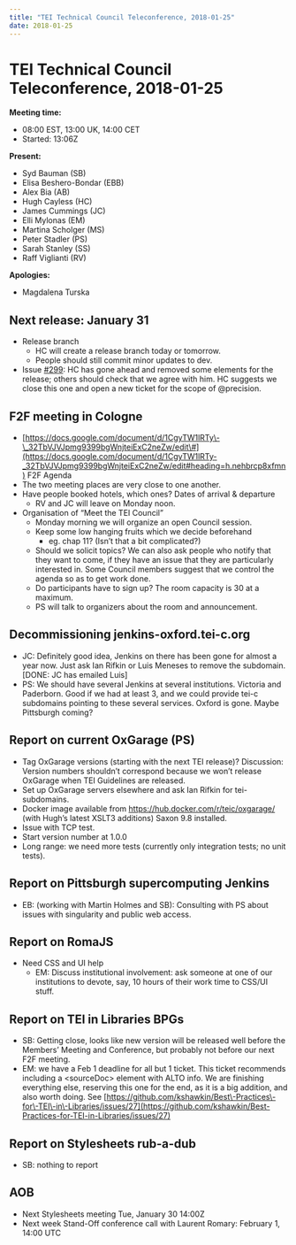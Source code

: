 ```yaml
---
title: "TEI Technical Council Teleconference, 2018-01-25"
date: 2018-01-25
---
```

# TEI Technical Council Teleconference, 2018-01-25
**Meeting time:**


* 08:00 EST, 13:00 UK, 14:00 CET
* Started: 13:06Z


**Present:**
* Syd Bauman (SB)
* Elisa Beshero\-Bondar (EBB)
* Alex Bia (AB)
* Hugh Cayless (HC)
* James Cummings (JC)
* Elli Mylonas (EM)
* Martina Scholger (MS)
* Peter Stadler (PS)
* Sarah Stanley (SS)
* Raff Viglianti (RV)


**Apologies:**
* Magdalena Turska


Next release: January 31
------------------------


* Release branch
	+ HC will create a release branch today or tomorrow.
	+ People should still commit minor updates to dev.
* Issue [\#299](https://github.com/TEIC/TEI/issues/299): HC has gone ahead and removed some elements for the release; others should check that we agree with him. HC suggests we close this one and open a new ticket for the scope of @precision.


F2F meeting in Cologne
----------------------


* [https://docs.google.com/document/d/1CgyTW1lRTy\-\_32TbVJVJpmg9399bgWnjteiExC2neZw/edit\#](https://docs.google.com/document/d/1CgyTW1lRTy-_32TbVJVJpmg9399bgWnjteiExC2neZw/edit#heading=h.nehbrcp8xfmn) F2F Agenda
* The two meeting places are very close to one another.
* Have people booked hotels, which ones? Dates of arrival \& departure
	+ RV and JC will leave on Monday noon.
* Organisation of “Meet the TEI Council”
	+ Monday morning we will organize an open Council session.
	+ Keep some low hanging fruits which we decide beforehand
		- eg. chap 11? (Isn’t that a bit complicated?)
	+ Should we solicit topics? We can also ask people who notify that they want to come, if they have an issue that they are particularly interested in. Some Council members suggest that we control the agenda so as to get work done.
	+ Do participants have to sign up? The room capacity is 30 at a maximum.
	+ PS will talk to organizers about the room and announcement.


Decommissioning jenkins\-oxford.tei\-c.org
------------------------------------------


* JC: Definitely good idea, Jenkins on there has been gone for almost a year now. Just ask Ian Rifkin or Luis Meneses to remove the subdomain. \[DONE: JC has emailed Luis]
* PS: We should have several Jenkins at several institutions. Victoria and Paderborn. Good if we had at least 3, and we could provide tei\-c subdomains pointing to these several services. Oxford is gone. Maybe Pittsburgh coming?


Report on current OxGarage (PS)
-------------------------------


* Tag OxGarage versions (starting with the next TEI release)?
Discussion: Version numbers shouldn’t correspond because we won’t release OxGarage when TEI Guidelines are released.
* Set up OxGarage servers elsewhere and ask Ian Rifkin for tei\-subdomains.
* Docker image available from <https://hub.docker.com/r/teic/oxgarage/> (with Hugh’s latest XSLT3 additions) Saxon 9\.8 installed.
* Issue with TCP test.
* Start version number at 1\.0\.0
* Long range: we need more tests (currently only integration tests; no unit tests).


Report on Pittsburgh supercomputing Jenkins
-------------------------------------------


* EB: (working with Martin Holmes and SB): Consulting with PS about issues with singularity and public web access.


Report on RomaJS
----------------


* Need CSS and UI help
	+ EM: Discuss institutional involvement: ask someone at one of our institutions to devote, say, 10 hours of their work time to CSS/UI stuff.


Report on TEI in Libraries BPGs
-------------------------------


* SB: Getting close, looks like new version will be released well before the Members’ Meeting and Conference, but probably not before our next F2F meeting.
* EM: we have a Feb 1 deadline for all but 1 ticket. This ticket recommends including a \<sourceDoc\> element with ALTO info. We are finishing everything else, reserving this one for the end, as it is a big addition, and also worth doing. See [https://github.com/kshawkin/Best\-Practices\-for\-TEI\-in\-Libraries/issues/27](https://github.com/kshawkin/Best-Practices-for-TEI-in-Libraries/issues/27)


Report on Stylesheets rub\-a\-dub
---------------------------------


* SB: nothing to report


AOB
---


* Next Stylesheets meeting Tue, January 30 14:00Z
* Next week Stand\-Off conference call with Laurent Romary: February 1, 14:00 UTC
